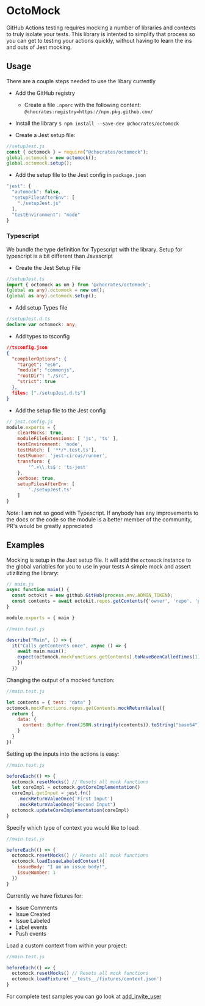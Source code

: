 # OctoMock
GitHub Actions testing requires mocking a number of libraries and contexts to truly isolate your tests. 
This library is intented to simplify that process so you can get to testing your actions quickly, without having to learn the ins and outs of Jest mocking.  

## Usage 

There are a couple steps needed to use the libary currently
* Add the GitHub registry
    * Create a file `.npmrc` with the following content:  
    ```@chocrates:registry=https://npm.pkg.github.com/```
* Install the library
 ```$ npm install --save-dev @chocrates/octomock```
 
 * Create a Jest setup file:
 
```javascript
//setupJest.js
const { octomock } = require("@chocrates/octomock");
global.octomock = new octomock();
global.octomock.setup();
```
 
* Add the setup file to the Jest config in `package.json`

```javascript
"jest": {
  "automock": false,
  "setupFilesAfterEnv": [
    "./setupJest.js"
  ],
  "testEnvironment": "node"
}
```

### Typescript
We bundle the type definition for Typescript with the library.  Setup for typescript is a bit different than Javascript
* Create the Jest Setup File

```typescript
//setupJest.ts
import { octomock as om } from '@chocrates/octomock';
(global as any).octomock = new om();
(global as any).octomock.setup();
```
* Add setup Types file
 
```typescript
//setupJest.d.ts
declare var octomock: any;
```

* Add types to tsconfig

```json
//tsconfig.json
{
  "compilerOptions": {
    "target": "es6",
    "module": "commonjs",
    "rootDir": "./src",
    "strict": true
  },
  files: ["./setupJest.d.ts"]
}
```

* Add the setup file to the Jest config
```javascript
// jest.config.js
module.exports = {
    clearMocks: true,
    moduleFileExtensions: [ 'js', 'ts' ],
    testEnvironment: 'node',
    testMatch: [ '**/*.test.ts'],
    testRunner: 'jest-circus/runner',
    transform: {
        '^.+\\.ts$': 'ts-jest'
    },
    verbose: true,
    setupFilesAfterEnv: [
        './setupJest.ts'
    ]
}
```
*Note*: I am not so good with Typescript.  If anybody has any improvements to the docs or the code so the module is a better member of the community, PR's would be greatly appreciated

## Examples
Mocking is setup in the Jest setup file.  It will add the `octomock` instance to the global variables for you to use in your tests
A simple mock and assert utizilizing the library:

```javascript
// main.js
async function main() {
  const octokit = new github.GitHub(process.env.ADMIN_TOKEN);
  const contents = await octokit.repos.getContents({'owner', 'repo'. 'path'})
}

module.exports = { main }
```

```javascript
//main.test.js

describe("Main", () => {
  it("Calls getContents once", async () => {
    await main.main();
    expect(octomock.mockFunctions.getContents).toHaveBeenCalledTimes(1);
    })
  })
```


Changing the output of a mocked function:

```javascript
//main.test.js

let contents = { test: "data" }
octomock.mockFunctions.repos.getContents.mockReturnValue({
  return {
    data: {
      content: Buffer.from(JSON.stringify(contents)).toString("base64") 
    }
  }
})
```

Setting up the inputs into the actions is easy:  

```javascript
//main.test.js

beforeEach(() => {
  octomock.resetMocks() // Resets all mock functions
  let coreImpl = octomock.getCoreImplementation()
  coreImpl.getInput = jest.fn()
    .mockReturnValueOnce('First Input')
    .mockReturnValueOnce("Second Input")
  octomock.updateCoreImplementation(coreImpl)
}
```

Specify which type of context you would like to load:  
```javascript
//main.test.js

beforeEach(() => {
  octomock.resetMocks() // Resets all mock functions
  octomock.loadIssueLabeledContext({
    issueBody: "I am an issue body!",
    issueNumber: 1
  })
}
```

Currently we have fixtures for:  
* Issue Comments
* Issue Created
* Issue Labeled
* Label events
* Push events


Load a custom context from within your project:

```javascript
//main.test.js

beforeEach(() => {
  octomock.resetMocks() // Resets all mock functions
  octomock.loadFixture('__tests__/fixtures/context.json')
}
```

For complete test samples you can go look at [add_invite_user](https://github.com/froi/add_invite_user)
